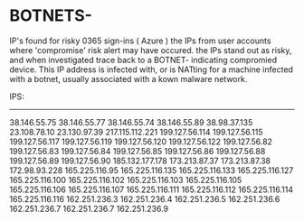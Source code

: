 # BOTNETS-
IP's found for risky 0365 sign-ins ( Azure )
the IPs from user accounts where 'compromise' risk alert may have occured. the IPs stand out as risky, and when investigated trace back to a BOTNET- indicating compromied device. This IP address is infected with, or is NATting for a machine infected with a botnet, usually associated with a kown malware network. 



IPS:
__________________________________________________________

38.146.55.75
38.146.55.77
38.146.55.74
38.146.55.89
38.98.37.135
23.108.78.10
23.130.97.39
217.115.112.221
199.127.56.114
199.127.56.115
199.127.56.117
199.127.56.119
199.127.56.120
199.127.56.122
199.127.56.82
199.127.56.83
199.127.56.84
199.127.56.85
199.127.56.86
199.127.56.88
199.127.56.89
199.127.56.90
185.132.177.178
173.213.87.37
173.213.87.38
172.98.93.228
165.225.116.95
165.225.116.135
165.225.116.133
165.225.116.127
165.225.116.100
165.225.116.102
165.225.116.103
165.225.116.105
165.225.116.106
165.225.116.107
165.225.116.111
165.225.116.112
165.225.116.114
165.225.116.116
162.251.236.3
162.251.236.4
162.251.236.5
162.251.236.6
162.251.236.7
162.251.236.7
162.251.236.9






